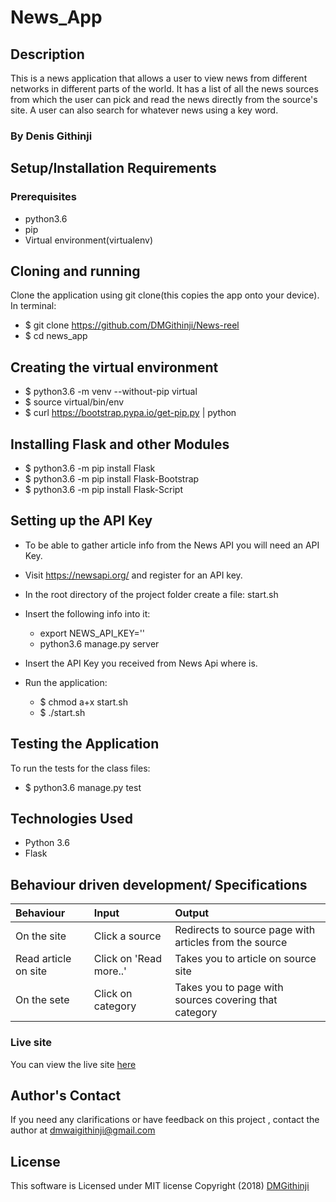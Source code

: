 # News_App
## Description
This is a news application that allows a user to view news from different networks in different parts of the world. It has a list of all the news sources from which the user can pick and read the news directly from the source's site. A user can also search for whatever news using a key word.
### By Denis Githinji

## Setup/Installation Requirements

### Prerequisites
* python3.6
* pip
* Virtual environment(virtualenv)

## Cloning and running
Clone the application using git clone(this copies the app onto your device). In terminal:

  *  $ git clone https://github.com/DMGithinji/News-reel
  *  $ cd news_app

## Creating the virtual environment

  *  $ python3.6 -m venv --without-pip virtual
  *  $ source virtual/bin/env
  *  $ curl https://bootstrap.pypa.io/get-pip.py | python

## Installing Flask and other Modules

  *  $ python3.6 -m pip install Flask
  *  $ python3.6 -m pip install Flask-Bootstrap
  *  $ python3.6 -m pip install Flask-Script

## Setting up the API Key

* To be able to gather article info from the News API you will need an API Key.

* Visit https://newsapi.org/ and register for an API key.

* In the root directory of the project folder create a file: start.sh

* Insert the following info into it:

    * export NEWS_API_KEY='<Your-Api-Key>'
    * python3.6 manage.py server
* Insert the API Key you received from News Api where is.

* Run the application:

  *   $ chmod a+x start.sh
  *   $ ./start.sh
## Testing the Application
To run the tests for the class files:

  *  $ python3.6 manage.py test

## Technologies Used
* Python 3.6
* Flask

## Behaviour driven development/ Specifications
| Behaviour    | Input     | Output|
| :------------- | :------------- |:---------|
|  On the site      |  Click a source    | Redirects to source page with articles from the source|
|Read article on site|Click on 'Read more..'| Takes you to article on source site|
|On the sete|Click on category|Takes you to page with sources covering that category|

### Live site
You can view the live site [here]( https://news-reel-app.herokuapp.com)

## Author's Contact
If you need any clarifications or have feedback on this project , contact the author at [dmwaigithinji@gmail.com](mailto:dmwaigithinji@gmail.com)

## License
This software is Licensed under MIT license Copyright (2018) [DMGithinji](https://opensource.org/)